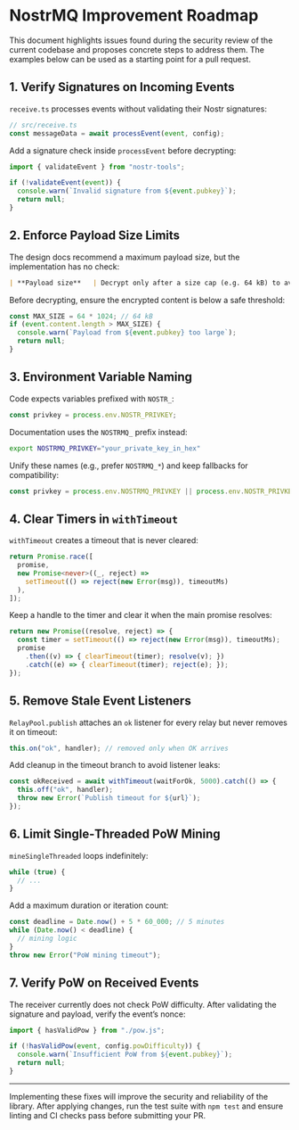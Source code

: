 # NostrMQ Improvement Roadmap

This document highlights issues found during the security review of the current codebase and proposes concrete steps to address them. The examples below can be used as a starting point for a pull request.

## 1. Verify Signatures on Incoming Events

`receive.ts` processes events without validating their Nostr signatures:

```ts
// src/receive.ts
const messageData = await processEvent(event, config);
```

Add a signature check inside `processEvent` before decrypting:

```ts
import { validateEvent } from "nostr-tools";

if (!validateEvent(event)) {
  console.warn(`Invalid signature from ${event.pubkey}`);
  return null;
}
```

## 2. Enforce Payload Size Limits

The design docs recommend a maximum payload size, but the implementation has no check:

```md
| **Payload size**   | Decrypt only after a size cap (e.g. 64 kB) to avoid memory abuse. |
```

Before decrypting, ensure the encrypted content is below a safe threshold:

```ts
const MAX_SIZE = 64 * 1024; // 64 kB
if (event.content.length > MAX_SIZE) {
  console.warn(`Payload from ${event.pubkey} too large`);
  return null;
}
```

## 3. Environment Variable Naming

Code expects variables prefixed with `NOSTR_`:

```ts
const privkey = process.env.NOSTR_PRIVKEY;
```

Documentation uses the `NOSTRMQ_` prefix instead:

```bash
export NOSTRMQ_PRIVKEY="your_private_key_in_hex"
```

Unify these names (e.g., prefer `NOSTRMQ_*`) and keep fallbacks for compatibility:

```ts
const privkey = process.env.NOSTRMQ_PRIVKEY || process.env.NOSTR_PRIVKEY;
```

## 4. Clear Timers in `withTimeout`

`withTimeout` creates a timeout that is never cleared:

```ts
return Promise.race([
  promise,
  new Promise<never>((_, reject) =>
    setTimeout(() => reject(new Error(msg)), timeoutMs)
  ),
]);
```

Keep a handle to the timer and clear it when the main promise resolves:

```ts
return new Promise((resolve, reject) => {
  const timer = setTimeout(() => reject(new Error(msg)), timeoutMs);
  promise
    .then((v) => { clearTimeout(timer); resolve(v); })
    .catch((e) => { clearTimeout(timer); reject(e); });
});
```

## 5. Remove Stale Event Listeners

`RelayPool.publish` attaches an `ok` listener for every relay but never removes it on timeout:

```ts
this.on("ok", handler); // removed only when OK arrives
```

Add cleanup in the timeout branch to avoid listener leaks:

```ts
const okReceived = await withTimeout(waitForOk, 5000).catch(() => {
  this.off("ok", handler);
  throw new Error(`Publish timeout for ${url}`);
});
```

## 6. Limit Single‑Threaded PoW Mining

`mineSingleThreaded` loops indefinitely:

```ts
while (true) {
  // ...
}
```

Add a maximum duration or iteration count:

```ts
const deadline = Date.now() + 5 * 60_000; // 5 minutes
while (Date.now() < deadline) {
  // mining logic
}
throw new Error("PoW mining timeout");
```

## 7. Verify PoW on Received Events

The receiver currently does not check PoW difficulty. After validating the signature and payload, verify the event’s nonce:

```ts
import { hasValidPow } from "./pow.js";

if (!hasValidPow(event, config.powDifficulty)) {
  console.warn(`Insufficient PoW from ${event.pubkey}`);
  return null;
}
```

---
Implementing these fixes will improve the security and reliability of the library. After applying changes, run the test suite with `npm test` and ensure linting and CI checks pass before submitting your PR.
